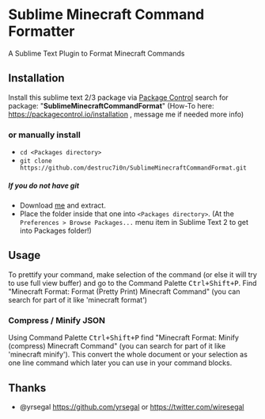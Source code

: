 # Sublime Minecraft Command Formatter
A Sublime Text Plugin to Format Minecraft Commands

## Installation

Install this sublime text 2/3 package via [Package Control](https://sublime.wbond.net) search for package: "**SublimeMinecraftCommandFormat**" (How-To here: https://packagecontrol.io/installation , message me if needed more info)

### or manually install

- `cd <Packages directory>`
- `git clone https://github.com/destruc7i0n/SublimeMinecraftCommandFormat.git`

##### If you do not have git
- Download [me](https://github.com/destruc7i0n/SublimeMinecraftCommandFormat/archive/master.zip) and extract.
- Place the folder inside that one into `<Packages directory>`. (At the `Preferences > Browse Packages...` menu item in Sublime Text 2 to get into Packages folder!)

## Usage

To prettify your command, make selection of the command (or else it will try to use full view buffer) and go to the Command Palette <kbd>Ctrl+Shift+P</kbd>. Find "Minecraft Format: Format (Pretty Print) Minecraft Command" (you can search for part of it like 'minecraft format')

### Compress / Minify JSON

Using Command Palette <kbd>Ctrl+Shift+P</kbd> find "Minecraft Format: Minify (compress) Minecraft Command" (you can search for part of it like 'minecraft minify'). This convert the whole document or your selection as one line command which later you can use in your command blocks.

## Thanks

- @yrsegal https://github.com/yrsegal or https://twitter.com/wiresegal
